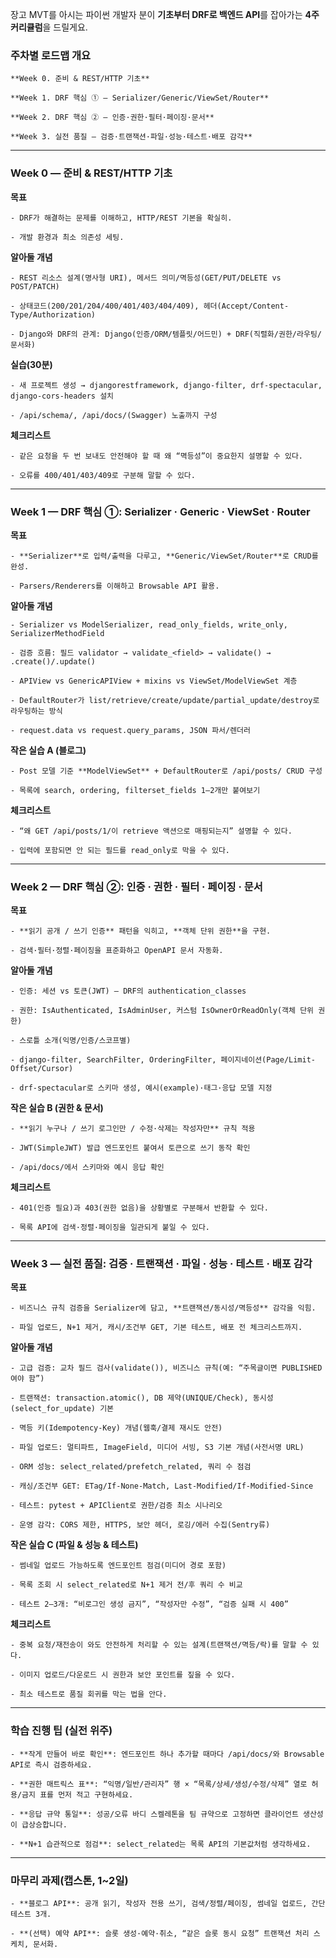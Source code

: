 장고 MVT를 아시는 파이썬 개발자 분이 **기초부터 DRF로 백엔드 API**를 잡아가는 **4주 커리큘럼**을 드릴게요.

### 주차별 로드맵 개요

    **Week 0. 준비 & REST/HTTP 기초**

    **Week 1. DRF 핵심 ① — Serializer/Generic/ViewSet/Router**

    **Week 2. DRF 핵심 ② — 인증·권한·필터·페이징·문서**

    **Week 3. 실전 품질 — 검증·트랜잭션·파일·성능·테스트·배포 감각**

---

### Week 0 — 준비 & REST/HTTP 기초

**목표**

    - DRF가 해결하는 문제를 이해하고, HTTP/REST 기본을 확실히.
    
    - 개발 환경과 최소 의존성 세팅.

**알아둘 개념**

    - REST 리소스 설계(명사형 URI), 메서드 의미/멱등성(GET/PUT/DELETE vs POST/PATCH)
    
    - 상태코드(200/201/204/400/401/403/404/409), 헤더(Accept/Content-Type/Authorization)
    
    - Django와 DRF의 관계: Django(인증/ORM/템플릿/어드민) + DRF(직렬화/권한/라우팅/문서화)

**실습(30분)**

    - 새 프로젝트 생성 → djangorestframework, django-filter, drf-spectacular, django-cors-headers 설치
    
    - /api/schema/, /api/docs/(Swagger) 노출까지 구성
    
**체크리스트**

    - 같은 요청을 두 번 보내도 안전해야 할 때 왜 “멱등성”이 중요한지 설명할 수 있다.
    
    - 오류를 400/401/403/409로 구분해 말할 수 있다.

---

### Week 1 — DRF 핵심 ①: Serializer · Generic · ViewSet · Router

**목표**

    - **Serializer**로 입력/출력을 다루고, **Generic/ViewSet/Router**로 CRUD를 완성.
    
    - Parsers/Renderers를 이해하고 Browsable API 활용.
    
**알아둘 개념**

    - Serializer vs ModelSerializer, read_only_fields, write_only, SerializerMethodField
    
    - 검증 흐름: 필드 validator → validate_<field> → validate() → .create()/.update()
    
    - APIView vs GenericAPIView + mixins vs ViewSet/ModelViewSet 계층
    
    - DefaultRouter가 list/retrieve/create/update/partial_update/destroy로 라우팅하는 방식
    
    - request.data vs request.query_params, JSON 파서/렌더러
    
**작은 실습 A (블로그)**

    - Post 모델 기준 **ModelViewSet** + DefaultRouter로 /api/posts/ CRUD 구성
    
    - 목록에 search, ordering, filterset_fields 1–2개만 붙여보기
    
**체크리스트**

    - “왜 GET /api/posts/1/이 retrieve 액션으로 매핑되는지” 설명할 수 있다.
    
    - 입력에 포함되면 안 되는 필드를 read_only로 막을 수 있다.
    

---

### Week 2 — DRF 핵심 ②: 인증 · 권한 · 필터 · 페이징 · 문서

**목표**

    - **읽기 공개 / 쓰기 인증** 패턴을 익히고, **객체 단위 권한**을 구현.
    
    - 검색·필터·정렬·페이징을 표준화하고 OpenAPI 문서 자동화.
    
**알아둘 개념**

    - 인증: 세션 vs 토큰(JWT) — DRF의 authentication_classes
    
    - 권한: IsAuthenticated, IsAdminUser, 커스텀 IsOwnerOrReadOnly(객체 단위 권한)
    
    - 스로틀 소개(익명/인증/스코프별)
    
    - django-filter, SearchFilter, OrderingFilter, 페이지네이션(Page/Limit-Offset/Cursor)
    
    - drf-spectacular로 스키마 생성, 예시(example)·태그·응답 모델 지정
    
**작은 실습 B (권한 & 문서)**

    - **읽기 누구나 / 쓰기 로그인만 / 수정·삭제는 작성자만** 규칙 적용
    
    - JWT(SimpleJWT) 발급 엔드포인트 붙여서 토큰으로 쓰기 동작 확인
    
    - /api/docs/에서 스키마와 예시 응답 확인
    
**체크리스트**

    - 401(인증 필요)과 403(권한 없음)을 상황별로 구분해서 반환할 수 있다.
    
    - 목록 API에 검색·정렬·페이징을 일관되게 붙일 수 있다.

---

### Week 3 — 실전 품질: 검증 · 트랜잭션 · 파일 · 성능 · 테스트 · 배포 감각

**목표**

    - 비즈니스 규칙 검증을 Serializer에 담고, **트랜잭션/동시성/멱등성** 감각을 익힘.
    
    - 파일 업로드, N+1 제거, 캐시/조건부 GET, 기본 테스트, 배포 전 체크리스트까지.

**알아둘 개념**

    - 고급 검증: 교차 필드 검사(validate()), 비즈니스 규칙(예: “주목글이면 PUBLISHED여야 함”)
    
    - 트랜잭션: transaction.atomic(), DB 제약(UNIQUE/Check), 동시성(select_for_update) 기본
    
    - 멱등 키(Idempotency-Key) 개념(웹훅/결제 재시도 안전)
    
    - 파일 업로드: 멀티파트, ImageField, 미디어 서빙, S3 기본 개념(사전서명 URL)
    
    - ORM 성능: select_related/prefetch_related, 쿼리 수 점검
    
    - 캐싱/조건부 GET: ETag/If-None-Match, Last-Modified/If-Modified-Since
    
    - 테스트: pytest + APIClient로 권한/검증 최소 시나리오
    
    - 운영 감각: CORS 제한, HTTPS, 보안 헤더, 로깅/에러 수집(Sentry류)
    
**작은 실습 C (파일 & 성능 & 테스트)**

    - 썸네일 업로드 가능하도록 엔드포인트 점검(미디어 경로 포함)
    
    - 목록 조회 시 select_related로 N+1 제거 전/후 쿼리 수 비교
    
    - 테스트 2–3개: “비로그인 생성 금지”, “작성자만 수정”, “검증 실패 시 400”
    
**체크리스트**

    - 중복 요청/재전송이 와도 안전하게 처리할 수 있는 설계(트랜잭션/멱등/락)를 말할 수 있다.
    
    - 이미지 업로드/다운로드 시 권한과 보안 포인트를 짚을 수 있다.
    
    - 최소 테스트로 품질 회귀를 막는 법을 안다.

---

### 학습 진행 팁 (실전 위주)

    - **작게 만들어 바로 확인**: 엔드포인트 하나 추가할 때마다 /api/docs/와 Browsable API로 즉시 검증하세요.
    
    - **권한 매트릭스 표**: “익명/일반/관리자” 행 × “목록/상세/생성/수정/삭제” 열로 허용/금지 표를 먼저 적고 구현하세요.
    
    - **응답 규약 통일**: 성공/오류 바디 스켈레톤을 팀 규약으로 고정하면 클라이언트 생산성이 급상승합니다.
    
    - **N+1 습관적으로 점검**: select_related는 목록 API의 기본값처럼 생각하세요.

---

### 마무리 과제(캡스톤, 1~2일)

    - **블로그 API**: 공개 읽기, 작성자 전용 쓰기, 검색/정렬/페이징, 썸네일 업로드, 간단 테스트 3개.
    
    - **(선택) 예약 API**: 슬롯 생성·예약·취소, “같은 슬롯 동시 요청” 트랜잭션 처리 스케치, 문서화.
